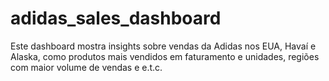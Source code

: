 # adidas_sales_dashboard

Este dashboard mostra insights sobre vendas da Adidas nos EUA, Havaí e Alaska, como produtos mais vendidos em faturamento e unidades, regiões com maior volume de vendas e e.t.c.
